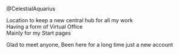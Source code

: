 @CelestialAquarius

Location to keep a new central hub for all my work</br>
Having a form of Virtual Office</br>
Mainly for my Start pages</br>

Glad to meet anyone,
Been here for a long time just a new account
